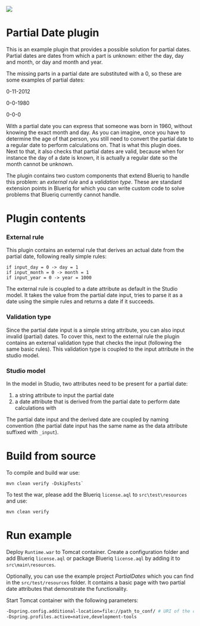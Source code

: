 [![][logo]][website] 

# Partial Date plugin

This is an example plugin that provides a possible solution for partial dates. Partial dates are dates from which a part is unknown: either the day, day and month, or day and month and year.

The missing parts in a partial date are substituted with a 0, so these are some examples of partial dates:

0-11-2012

0-0-1980

0-0-0

With a partial date you can express that someone was born in 1960, without knowing the exact month and day. As you can imagine, once you have to determine the age of that person, you still need to convert the partial date to a regular date to perform calculations on. That is what this plugin does. Next to that, it also checks that partial dates are valid, because when for instance the day of a date is known, it is actually a regular date so the month cannot be unknown.

The plugin contains two custom components that extend Blueriq to handle this problem: an *external rule* and a *validation type*. These are standard extension points in Blueriq for which you can write custom code to solve problems that Blueriq currently cannot handle. 

# Plugin contents

### External rule

This plugin contains an external rule that derives an actual date from the partial date, following really simple rules:
```
if input_day = 0 -> day = 1
if input_month = 0 -> month = 1
if input_year = 0 -> year = 1000
```

The external rule is coupled to a date attribute as default in the Studio model. It takes the value from the partial date input, tries to parse it as a date using the simple rules and returns a date if it succeeds. 

### Validation type

Since the partial date input is a simple string attribute, you can also input invalid (partial) dates. To cover this, next to the external rule the plugin contains an external validation type that checks the input (following the same basic rules). This validation type is coupled to the input attribute in the studio model.

### Studio model

In the model in Studio, two attributes need to be present for a partial date:
1. a string attribute to input the partial date
2. a date attribute that is derived from the partial date to perform date calculations with

The partial date input and the derived date are coupled by naming convention (the partial date input has the same name as the data attribute suffixed with `_input`).

# Build from source

To compile and build war use:

```
mvn clean verify -DskipTests`
```

To test the war, please add the Blueriq `license.aql` to `src\test\resources` and use:

```
mvn clean verify
```  

# Run example

Deploy `Runtime.war` to Tomcat container. Create a configuration folder and add Blueriq `license.aql` or package Blueriq `license.aql` by adding it to `src\main\resources`.

Optionally, you can use the example project *PartialDates* which you can find in the `src/test/resources` folder. It contains a basic page with two partial date attributes that demonstrate the functionality.

Start Tomcat container with the following parameters:

```bash
-Dspring.config.additional-location=file://path_to_conf/ # URI of the configuration folder which contains the Blueriq license.
-Dspring.profiles.active=native,development-tools
```

[logo]: https://www.blueriq.com/Static/images/logo_gradient.svg
[website]: http://www.blueriq.com
